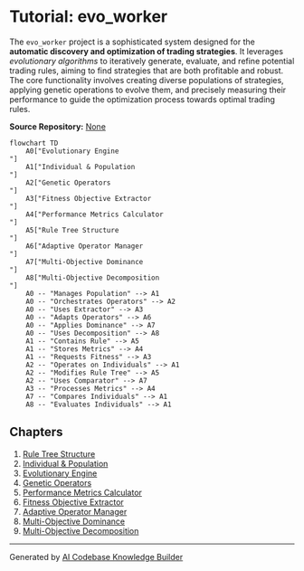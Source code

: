 # Tutorial: evo_worker

The `evo_worker` project is a sophisticated system designed for the **automatic discovery and optimization of trading strategies**. It leverages *evolutionary algorithms* to iteratively generate, evaluate, and refine potential trading rules, aiming to find strategies that are both profitable and robust. The core functionality involves creating diverse populations of strategies, applying genetic operations to evolve them, and precisely measuring their performance to guide the optimization process towards optimal trading rules.


**Source Repository:** [None](None)

```mermaid
flowchart TD
    A0["Evolutionary Engine
"]
    A1["Individual & Population
"]
    A2["Genetic Operators
"]
    A3["Fitness Objective Extractor
"]
    A4["Performance Metrics Calculator
"]
    A5["Rule Tree Structure
"]
    A6["Adaptive Operator Manager
"]
    A7["Multi-Objective Dominance
"]
    A8["Multi-Objective Decomposition
"]
    A0 -- "Manages Population" --> A1
    A0 -- "Orchestrates Operators" --> A2
    A0 -- "Uses Extractor" --> A3
    A0 -- "Adapts Operators" --> A6
    A0 -- "Applies Dominance" --> A7
    A0 -- "Uses Decomposition" --> A8
    A1 -- "Contains Rule" --> A5
    A1 -- "Stores Metrics" --> A4
    A1 -- "Requests Fitness" --> A3
    A2 -- "Operates on Individuals" --> A1
    A2 -- "Modifies Rule Tree" --> A5
    A2 -- "Uses Comparator" --> A7
    A3 -- "Processes Metrics" --> A4
    A7 -- "Compares Individuals" --> A1
    A8 -- "Evaluates Individuals" --> A1
```

## Chapters

1. [Rule Tree Structure
](01_rule_tree_structure_.md)
2. [Individual & Population
](02_individual___population_.md)
3. [Evolutionary Engine
](03_evolutionary_engine_.md)
4. [Genetic Operators
](04_genetic_operators_.md)
5. [Performance Metrics Calculator
](05_performance_metrics_calculator_.md)
6. [Fitness Objective Extractor
](06_fitness_objective_extractor_.md)
7. [Adaptive Operator Manager
](07_adaptive_operator_manager_.md)
8. [Multi-Objective Dominance
](08_multi_objective_dominance_.md)
9. [Multi-Objective Decomposition
](09_multi_objective_decomposition_.md)


---

Generated by [AI Codebase Knowledge Builder](https://github.com/The-Pocket/Tutorial-Codebase-Knowledge)